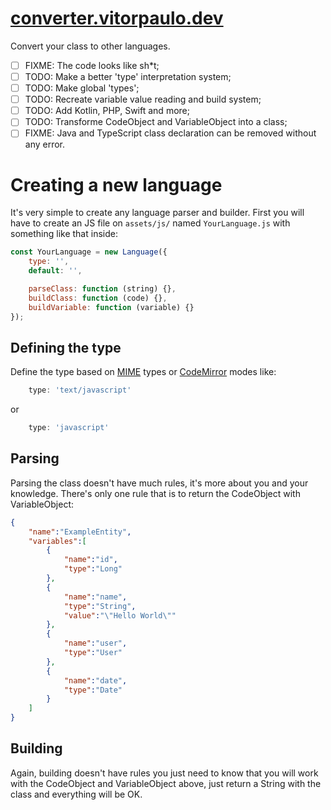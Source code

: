 # [converter.vitorpaulo.dev](https://converter.vitorpaulo.dev)
Convert your class to other languages.

- [ ] FIXME: The code looks like sh*t;
- [ ] TODO: Make a better 'type' interpretation system;
- [ ] TODO: Make global 'types';
- [ ] TODO: Recreate variable value reading and build system;
- [ ] TODO: Add Kotlin, PHP, Swift and more;
- [ ] TODO: Transforme CodeObject and VariableObject into a class;
- [ ] FIXME: Java and TypeScript class declaration can be removed without any error.

# Creating a new language
It's very simple to create any language parser and builder.
First you will have to create an JS file on `assets/js/` named
`YourLanguage.js` with something like that inside:

```js
const YourLanguage = new Language({
	type: '',
	default: '',

	parseClass: function (string) {},
	buildClass: function (code) {},
	buildVariable: function (variable) {}
});
```

## Defining the type
Define the type based on [MIME](https://en.wikipedia.org/wiki/MIME) types or [CodeMirror](https://codemirror.net/) modes like:
```js
    type: 'text/javascript'
```
or
```js
    type: 'javascript'
```

## Parsing
Parsing the class doesn't have much rules, it's more about you and your knowledge.
There's only one rule that is to return the CodeObject with VariableObject:
```json
{
	"name":"ExampleEntity",
	"variables":[
		{
			"name":"id",
			"type":"Long"
		},
		{
			"name":"name",
			"type":"String",
			"value":"\"Hello World\""
		},
		{
			"name":"user",
			"type":"User"
		},
		{
			"name":"date",
			"type":"Date"
		}
	]
}
```

## Building
Again, building doesn't have rules you just need to know that you will work
with the CodeObject and VariableObject above, just return a String with the class
and everything will be OK.
